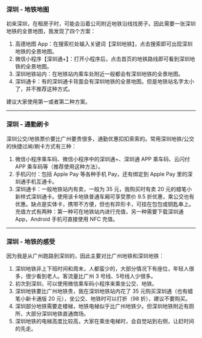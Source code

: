 ### 深圳 - 地铁地图
初来深圳，在租房子时，可能会沿着公司附近地铁沿线找房子。因此需要一张深圳地铁的全景地图，我发现了四个方案：

1. 高德地图 App：在搜索栏处输入关键词【深圳地铁】，点击搜索即可出现深圳地铁的全景地图。
2. 微信小程序【深圳通+】：打开小程序后，点击首页的地铁路线即可看到深圳地铁的全景地图。
3. 深圳地铁站内：在地铁站内乘车处附近一般都会有深圳地铁的全景地图。
4. 深圳通卡：有的深圳通卡背面会有深圳地铁的全景地图。但是地铁站名字太小了，并不推荐这种方式。

建议大家使用第一或者第二种方案。

---
### 深圳 - 通勤刷卡
深圳公交/地铁票价要比广州要贵很多，通勤优惠扣扣索索的。常用深圳地铁/公交的快捷过闸/刷卡方式有三种：

1. 微信小程序乘车码、微信小程序中的深圳通+、深圳通 APP 乘车码、云闪付 APP 乘车码等（推荐使用这种方法）。
2. 手机闪付：包括 Apple Pay 等各种手机 Pay，还有绑定到 Apple Pay 里的深圳通手机互通卡。
3. 深圳通卡：一般地铁站内有卖，一般为 35 元，我购买时有卖 20 元的蜡笔小新样式深圳通卡。使用该卡地铁普通车厢可享受票价 9.5 折优惠，乘公交也有优惠。缺点是实体卡，携带不方便，但也有异形卡，可挂在包包或钥匙串上。充值方式有两种：第一种可在地铁站内进行充值，另一种需要下载深圳通 App，Android 手机可直接使用 NFC 充值。

---
### 深圳 - 地铁的感受
因为我是从广州跑路到深圳的，因此主要对比广州地铁和深圳地铁：

1. 深圳地铁非上下班时间和周末，人都蛮少的，大部分情况下有座位，年轻人很多，很少看到老人。客流量比广州 3 号线、5号线人少很多。
2. 初次到深圳，可以使用微信乘车码小程序来乘坐公交、地铁。
3. 深圳地铁要比广州地铁贵，我在深圳地铁站内花了 35 元购买深圳通（也有蜡笔小新卡通版 20 元），坐公交、地铁时可以打折（98 折），建议不要购买。
4. 深圳部分地铁需要走楼梯，地铁电梯似乎比广州地铁少。但深圳地铁附近有厕所，大部分深圳地铁直通商场。
5. 深圳地铁的电梯高度比较高，大家在乘坐电梯时，会自觉站到右侧，让赶时间的先走。